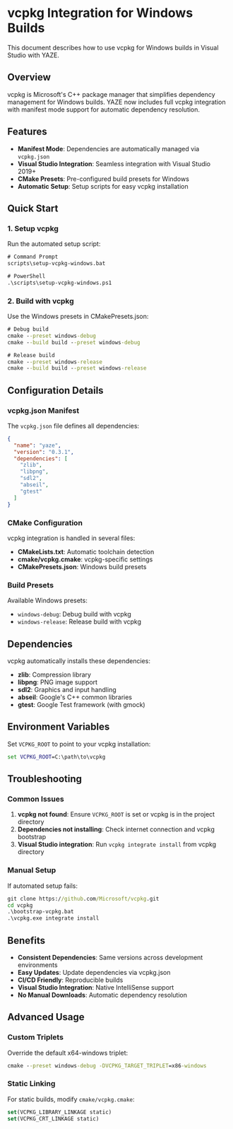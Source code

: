 # vcpkg Integration for Windows Builds

This document describes how to use vcpkg for Windows builds in Visual Studio with YAZE.

## Overview

vcpkg is Microsoft's C++ package manager that simplifies dependency management for Windows builds. YAZE now includes full vcpkg integration with manifest mode support for automatic dependency resolution.

## Features

- **Manifest Mode**: Dependencies are automatically managed via `vcpkg.json`
- **Visual Studio Integration**: Seamless integration with Visual Studio 2019+
- **CMake Presets**: Pre-configured build presets for Windows
- **Automatic Setup**: Setup scripts for easy vcpkg installation

## Quick Start

### 1. Setup vcpkg

Run the automated setup script:
```cmd
# Command Prompt
scripts\setup-vcpkg-windows.bat

# PowerShell
.\scripts\setup-vcpkg-windows.ps1
```

### 2. Build with vcpkg

Use the Windows presets in CMakePresets.json:

```cmd
# Debug build
cmake --preset windows-debug
cmake --build build --preset windows-debug

# Release build
cmake --preset windows-release
cmake --build build --preset windows-release
```

## Configuration Details

### vcpkg.json Manifest

The `vcpkg.json` file defines all dependencies:

```json
{
  "name": "yaze",
  "version": "0.3.1",
  "dependencies": [
    "zlib",
    "libpng", 
    "sdl2",
    "abseil",
    "gtest"
  ]
}
```

### CMake Configuration

vcpkg integration is handled in several files:

- **CMakeLists.txt**: Automatic toolchain detection
- **cmake/vcpkg.cmake**: vcpkg-specific settings
- **CMakePresets.json**: Windows build presets

### Build Presets

Available Windows presets:

- `windows-debug`: Debug build with vcpkg
- `windows-release`: Release build with vcpkg

## Dependencies

vcpkg automatically installs these dependencies:

- **zlib**: Compression library
- **libpng**: PNG image support
- **sdl2**: Graphics and input handling
- **abseil**: Google's C++ common libraries
- **gtest**: Google Test framework (with gmock)

## Environment Variables

Set `VCPKG_ROOT` to point to your vcpkg installation:

```cmd
set VCPKG_ROOT=C:\path\to\vcpkg
```

## Troubleshooting

### Common Issues

1. **vcpkg not found**: Ensure `VCPKG_ROOT` is set or vcpkg is in the project directory
2. **Dependencies not installing**: Check internet connection and vcpkg bootstrap
3. **Visual Studio integration**: Run `vcpkg integrate install` from vcpkg directory

### Manual Setup

If automated setup fails:

```cmd
git clone https://github.com/Microsoft/vcpkg.git
cd vcpkg
.\bootstrap-vcpkg.bat
.\vcpkg.exe integrate install
```

## Benefits

- **Consistent Dependencies**: Same versions across development environments
- **Easy Updates**: Update dependencies via vcpkg.json
- **CI/CD Friendly**: Reproducible builds
- **Visual Studio Integration**: Native IntelliSense support
- **No Manual Downloads**: Automatic dependency resolution

## Advanced Usage

### Custom Triplets

Override the default x64-windows triplet:

```cmd
cmake --preset windows-debug -DVCPKG_TARGET_TRIPLET=x86-windows
```

### Static Linking

For static builds, modify `cmake/vcpkg.cmake`:

```cmake
set(VCPKG_LIBRARY_LINKAGE static)
set(VCPKG_CRT_LINKAGE static)
```
